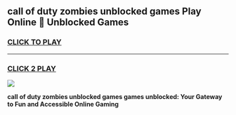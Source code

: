 
## call of duty zombies unblocked games Play Online 👋 Unblocked Games
<h3>
<a href="https://premium.freeplayer.one?title=call_of_duty_zombies_unblocked_games&ref=19F">CLICK TO PLAY</a></h3>
<hr>

<h3>
<a href="https://premium.freeplayer.one?title=call_of_duty_zombies_unblocked_games&ref=19F">CLICK 2 PLAY</a>
  
</h3>

<a href="https://premium.freeplayer.one?title=call_of_duty_zombies_unblocked_games&ref=19F"><img src="https://clearcache.store/games.png"></a>


**call of duty zombies unblocked games games unblocked: Your Gateway to Fun and Accessible Online Gaming**
